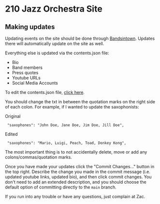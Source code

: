# 210 Jazz Orchestra Site

## Making updates

Updating events on the site should be done through [Bandsintown](https://artists.bandsintown.com/artists/15570638/events/upcoming). Updates there will automatically update on the site as well.

Everything else is updated via the contents.json file:
- Bio
- Band members
- Press quotes
- Youtube URLs
- Social Media Accounts

To edit the contents.json file, [click here](https://github.com/210jazzorchestra/website/edit/main/src/app/content.json).

You should change the txt in between the quotation marks on the right side of each colon.
For example, if I wanted to update the saxophonists:

Original
```
 "saxophones": "John Doe, Jane Doe, Jim Doe, Jill Doe",
```

Edited
```
 "saxophones": "Mario, Luigi, Peach, Toad, Donkey Kong",
```

The most important thing is to not accidentally delete, move or add any colons/commas/quotation marks.

Once you have made your updates click the "Commit Changes..." button in the top right. Describe the change you made in the commit message (i.e. updated youtube links, updated bio), and then click commit changes. You don't need to add an extended description, and you should choose the default option of committing directly to the `main` branch.

If you run into any trouble or have any questions, just complain at Zac.




